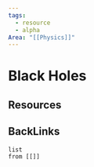 ```yaml
---
tags:
  - resource
  - alpha
Area: "[[Physics]]"
---
```


# Black Holes


## Resources


## BackLinks

```dataview
list
from [[]]
```


